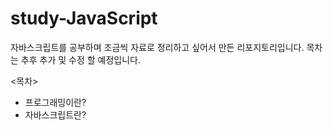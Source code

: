 # study-JavaScript

자바스크립트를 공부하며 조금씩 자료로 정리하고 싶어서 만든 리포지토리입니다.
목차는 추후 추가 및 수정 할 예정입니다.

<목차>

- 프로그래밍이란?
- 자바스크립트란?
